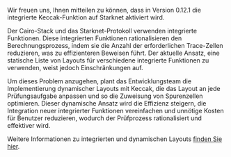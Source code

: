 Wir freuen uns, Ihnen mitteilen zu können, dass in Version 0.12.1 die integrierte Keccak-Funktion auf Starknet aktiviert wird.

Der Cairo-Stack und das Starknet-Protokoll verwenden integrierte Funktionen. Diese integrierten Funktionen rationalisieren den Berechnungsprozess, indem sie die Anzahl der erforderlichen Trace-Zellen reduzieren, was zu effizienteren Beweisen führt. Der aktuelle Ansatz, eine statische Liste von Layouts für verschiedene integrierte Funktionen zu verwenden, weist jedoch Einschränkungen auf.

Um dieses Problem anzugehen, plant das Entwicklungsteam die Implementierung dynamischer Layouts mit Keccak, die das Layout an jede Prüfungsaufgabe anpassen und so die Zuweisung von Spurenzellen optimieren. Dieser dynamische Ansatz wird die Effizienz steigern, die Integration neuer integrierter Funktionen vereinfachen und unnötige Kosten für Benutzer reduzieren, wodurch der Prüfprozess rationalisiert und effektiver wird.

Weitere Informationen zu integrierten und dynamischen Layouts [finden Sie hier](https://starkware.medium.com/builtins-and-dynamic-layouts-e419a73e29e).
